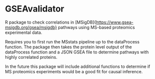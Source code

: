 # GSEAvalidator
R package to check correlations in [MSigDB]{https://www.gsea-msigdb.org/gsea/msigdb} pathways using MS-based proteomics experimental data.

Requires you to first run the MSstats pipeline up to the dataProcess function. The package then takes the protein level output of the dataProcess function and a JSON GSEA file to determine pathways with highly correlated proteins.

In the future this package will include additional functions to determine if MS proteomics experiments would be a good fit for causal inference.
